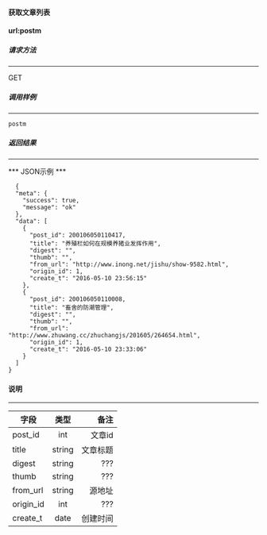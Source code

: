 #### 获取文章列表

#### url:postm


##### 请求方法
---
GET

##### 调用样例
---
```
postm
```

##### 返回结果
---
*** JSON示例 ***

```
  {
  "meta": {
    "success": true,
    "message": "ok"
  },
  "data": [
    {
      "post_id": 200106050110417,
      "title": "养殖栏如何在规模养猪业发挥作用",
      "digest": "",
      "thumb": "",
      "from_url": "http://www.inong.net/jishu/show-9582.html",
      "origin_id": 1,
      "create_t": "2016-05-10 23:56:15"
    },
    {
      "post_id": 200106050110008,
      "title": "畜舍的防潮管理",
      "digest": "",
      "thumb": "",
      "from_url": "http://www.zhuwang.cc/zhuchangjs/201605/264654.html",
      "origin_id": 1,
      "create_t": "2016-05-10 23:33:06"
    }  
  ]
}
```

#### 说明
---
|字段     |类型     |备注
|---------|:------:|-------:|
|post_id     |int  |文章id   |
|title     |string  |文章标题  |
|digest     |string  |???  |
|thumb     |string  |???  |
|from_url     |string  |源地址  |
|origin_id     |int  |???  |
|create_t     |date  |创建时间  |


